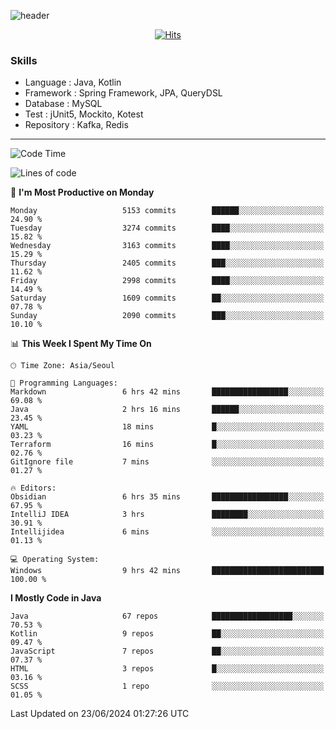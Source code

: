 <!-- Github Profile Readme로 프로필 꾸미기 : https://zzsza.github.io/development/2020/07/10/make-github-profile-readme/ -->

<!-- github theme -->
  <!-- 
    ![header](https://capsule-render.vercel.app/api?type=slice&color=e0f0e3&height=150&section=header&text=beasy&fontSize=45)
  -->
  ![header](https://capsule-render.vercel.app/api?type=soft&color=e0f0e3&height=150&section=header&text=Choi-YongSeok&fontSize=55&animation=twinkling)


<!-- hits count : https://hits.seeyoufarm.com/ -->
<div align=center>
    
  [![Hits](https://hits.seeyoufarm.com/api/count/incr/badge.svg?url=https%3A%2F%2Fgithub.com%2Fchoi-ys&count_bg=%2379C83D&title_bg=%23555555&icon=&icon_color=%23E7E7E7&title=hits&edge_flat=false)](https://hits.seeyoufarm.com)

</div>


<!-- Committed Top Lang -->
<div align=center>
</div>


### Skills
 - Language : Java, Kotlin
 - Framework : Spring Framework, JPA, QueryDSL
 - Database : MySQL
 - Test : jUnit5, Mockito, Kotest
 - Repository : Kafka, Redis

---

<!--START_SECTION:waka-->
![Code Time](http://img.shields.io/badge/Code%20Time-4%2C177%20hrs%2048%20mins-blue)

![Lines of code](https://img.shields.io/badge/From%20Hello%20World%20I%27ve%20Written-14.9%20million%20lines%20of%20code-blue)

📅 **I'm Most Productive on Monday** 

```text
Monday                   5153 commits        ██████░░░░░░░░░░░░░░░░░░░   24.90 % 
Tuesday                  3274 commits        ████░░░░░░░░░░░░░░░░░░░░░   15.82 % 
Wednesday                3163 commits        ████░░░░░░░░░░░░░░░░░░░░░   15.29 % 
Thursday                 2405 commits        ███░░░░░░░░░░░░░░░░░░░░░░   11.62 % 
Friday                   2998 commits        ████░░░░░░░░░░░░░░░░░░░░░   14.49 % 
Saturday                 1609 commits        ██░░░░░░░░░░░░░░░░░░░░░░░   07.78 % 
Sunday                   2090 commits        ███░░░░░░░░░░░░░░░░░░░░░░   10.10 % 
```


📊 **This Week I Spent My Time On** 

```text
🕑︎ Time Zone: Asia/Seoul

💬 Programming Languages: 
Markdown                 6 hrs 42 mins       █████████████████░░░░░░░░   69.08 % 
Java                     2 hrs 16 mins       ██████░░░░░░░░░░░░░░░░░░░   23.45 % 
YAML                     18 mins             █░░░░░░░░░░░░░░░░░░░░░░░░   03.23 % 
Terraform                16 mins             █░░░░░░░░░░░░░░░░░░░░░░░░   02.76 % 
GitIgnore file           7 mins              ░░░░░░░░░░░░░░░░░░░░░░░░░   01.27 % 

🔥 Editors: 
Obsidian                 6 hrs 35 mins       █████████████████░░░░░░░░   67.95 % 
IntelliJ IDEA            3 hrs               ████████░░░░░░░░░░░░░░░░░   30.91 % 
Intellijidea             6 mins              ░░░░░░░░░░░░░░░░░░░░░░░░░   01.13 % 

💻 Operating System: 
Windows                  9 hrs 42 mins       █████████████████████████   100.00 % 
```

**I Mostly Code in Java** 

```text
Java                     67 repos            ██████████████████░░░░░░░   70.53 % 
Kotlin                   9 repos             ██░░░░░░░░░░░░░░░░░░░░░░░   09.47 % 
JavaScript               7 repos             ██░░░░░░░░░░░░░░░░░░░░░░░   07.37 % 
HTML                     3 repos             █░░░░░░░░░░░░░░░░░░░░░░░░   03.16 % 
SCSS                     1 repo              ░░░░░░░░░░░░░░░░░░░░░░░░░   01.05 % 
```




 Last Updated on 23/06/2024 01:27:26 UTC
<!--END_SECTION:waka-->

<!-- 
![footer](https://capsule-render.vercel.app/api?section=footer&type=slice&color=e0f0e3)
-->

